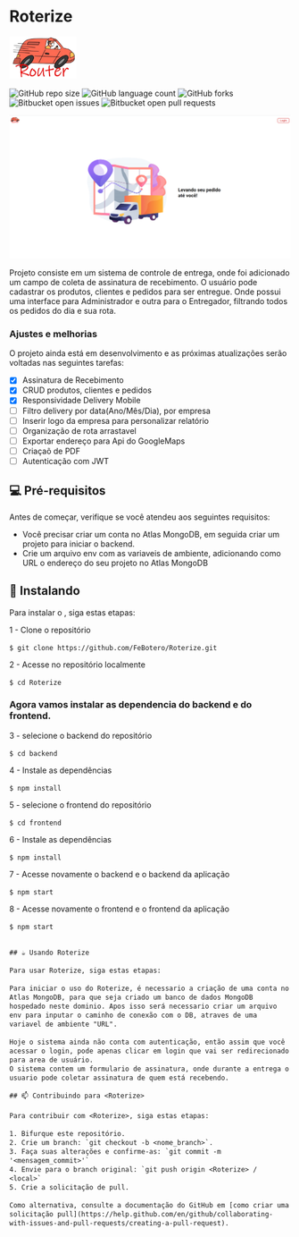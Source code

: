 # Roterize

<img src="https://github.com/FeBotero/Roterize/blob/main/frontend/public/Router1.svg"  width="120" alt="Roterize">

![GitHub repo size](https://img.shields.io/github/repo-size/iuricode/README-template?style=for-the-badge)
![GitHub language count](https://img.shields.io/github/languages/count/iuricode/README-template?style=for-the-badge)
![GitHub forks](https://img.shields.io/github/forks/iuricode/README-template?style=for-the-badge)
![Bitbucket open issues](https://img.shields.io/bitbucket/issues/iuricode/README-template?style=for-the-badge)
![Bitbucket open pull requests](https://img.shields.io/bitbucket/pr-raw/iuricode/README-template?style=for-the-badge)

<img src="https://github.com/FeBotero/Roterize/blob/main/frontend/public/Home.png" alt="Roterize">

Projeto consiste em um sistema de controle de entrega, onde foi adicionado um campo de coleta de assinatura de recebimento. O usuário pode cadastrar os produtos, clientes e pedidos para ser entregue. Onde possui uma interface para Administrador e outra para o Entregador, filtrando todos os pedidos do dia e sua rota.

### Ajustes e melhorias

O projeto ainda está em desenvolvimento e as próximas atualizações serão voltadas nas seguintes tarefas:

- [x] Assinatura de Recebimento
- [x] CRUD produtos, clientes e pedidos
- [x] Responsividade Delivery Mobile
- [ ] Filtro delivery por data(Ano/Mês/Dia), por empresa
- [ ] Inserir logo da empresa para personalizar relatório
- [ ] Organização de rota arrastavel
- [ ] Exportar endereço para Api do GoogleMaps
- [ ] Criaçaõ de PDF
- [ ] Autenticação com JWT

## 💻 Pré-requisitos

Antes de começar, verifique se você atendeu aos seguintes requisitos:

- Você precisar criar um conta no Atlas MongoDB, em seguida criar um projeto para iniciar o backend.
- Crie um arquivo env com as variaveis de ambiente, adicionando como URL o endereço do seu projeto no Atlas MongoDB

## 🚀 Instalando <Roterize>

Para instalar o <Roterize>, siga estas etapas:

<p>1 - Clone o repositório</p>
   
`$ git clone https://github.com/FeBotero/Roterize.git`

<p>2 - Acesse no repositório localmente</p>

`$ cd Roterize`

<h3>Agora vamos instalar as dependencia do backend e do frontend.</h3>

<p>3 - selecione o backend do repositório</p>

`$ cd backend`

<p>4 - Instale as dependências</p>

`$ npm install`

<p>5 - selecione o frontend do repositório</p>

`$ cd frontend`

<p>6 - Instale as dependências</p>

`$ npm install`

<p>7 - Acesse novamente o backend e o backend da aplicação</p>

`$ npm start`

<p>8 - Acesse novamente o frontend e o frontend da aplicação</p>

`$ npm start`

```

## ☕ Usando Roterize

Para usar Roterize, siga estas etapas:

Para iniciar o uso do Roterize, é necessario a criação de uma conta no Atlas MongoDB, para que seja criado um banco de dados MongoDB hospedado neste dominio. Apos isso será necessario criar um arquivo env para inputar o caminho de conexão com o DB, atraves de uma variavel de ambiente "URL".

Hoje o sistema ainda não conta com autenticação, então assim que você acessar o login, pode apenas clicar em login que vai ser redirecionado para area de usuário.
O sistema contem um formulario de assinatura, onde durante a entrega o usuario pode coletar assinatura de quem está recebendo.

## 📫 Contribuindo para <Roterize>

Para contribuir com <Roterize>, siga estas etapas:

1. Bifurque este repositório.
2. Crie um branch: `git checkout -b <nome_branch>`.
3. Faça suas alterações e confirme-as: `git commit -m '<mensagem_commit>'`
4. Envie para o branch original: `git push origin <Roterize> / <local>`
5. Crie a solicitação de pull.

Como alternativa, consulte a documentação do GitHub em [como criar uma solicitação pull](https://help.github.com/en/github/collaborating-with-issues-and-pull-requests/creating-a-pull-request).






```
